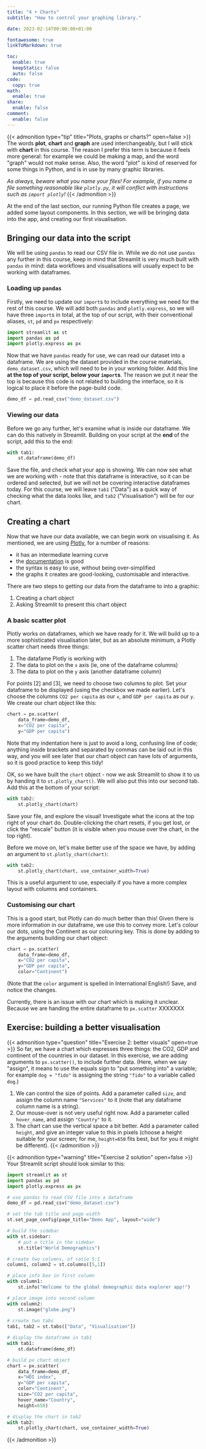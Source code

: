 ```yaml
---
title: "4 • Charts"
subtitle: "How to control your graphing library."

date: 2023-02-14T00:00:00+01:00

fontawesome: true
linkToMarkdown: true

toc:
  enable: true
  keepStatic: false
  auto: false
code:
  copy: true
math:
  enable: true
share:
  enable: false
comment:
  enable: false
---
```


{{< admonition type="tip" title="Plots, graphs or charts?" open=false >}}
The words **plot**, **chart** and **graph** are used interchangeably, but I will stick with **chart** in this course. The reason I prefer this term is because it feels more general: for example we could be making a map, and the word "graph" would not make sense. Also, the word "plot" is kind of reserved for some things in Python, and is in use by many graphic libraries.

*As always, beware what you name your files! For example, if you name a file something reasonable like `plotly.py`, it will conflict with instructions such as `import plotly`!*
{{< /admonition >}}

At the end of the last section, our running Python file creates a page, we added some layout components. In this section, we will be bringing data into the app, and creating our first visualisation.

## Bringing our data into the script
We will be using `pandas` to read our CSV file in. While we do not use `pandas` any further in this course, keep in mind that Streamlit is very much built with `pandas` in mind: data workflows and visualisations will usually expect to be working with dataframes.

### Loading up `pandas`
Firstly, we need to update our `import`s to include everything we need for the rest of this course. We will add both `pandas` and `plotly.express`, so we will have three `import`s in total, at the top of our script, with their conventional aliases, `st`, `pd` and `px` respectively:
```Python
import streamlit as st
import pandas as pd
import plotly.express as px
```
Now that we have `pandas` ready for use, we can read our dataset into a dataframe. We are using the dataset provided in the course materials, `demo_dataset.csv`, which will need to be in your working folder. Add this line **at the top of your script, below your `import`s**. The reason we put it near the top is because this code is not related to building the interface, so it is logical to place it before the page-build code.
```Python
demo_df = pd.read_csv("demo_dataset.csv")
```
### Viewing our data
Before we go any further, let's examine what is inside our dataframe. We can do this natively in Streamlit. Building on your script at the **end** of the script, add this to the end:
```Python
with tab1:
    st.dataframe(demo_df)
```
Save the file, and check what your app is showing. We can now see what we are working with - note that this dataframe is interactive, so it can be ordered and selected, but we will not be covering interactive dataframes today. For this course, we will leave `tab1` ("Data") as a quick way of checking what the data looks like, and `tab2` ("Visualisation") will be for our chart.

## Creating a chart
Now that we have our data available, we can begin work on visualising it. As mentioned, we are using [Plotly](https://plotly.com/python/), for a number of reasons:
- it has an intermediate learning curve
- the [documentation](https://plotly.com/python-api-reference/) is good
- the syntax is easy to use, without being over-simplified
- the graphs it creates are good-looking, customisable and interactive.

There are two steps to getting our data from the dataframe to into a graphic:
1. Creating a chart object
2. Asking Streamlit to present this chart object

### A basic scatter plot
Plotly works on dataframes, which we have ready for it. We will build up to a more sophisticated visualisation later, but as an absolute minimum, a Plotly scatter chart needs three things: 
1. The datafame Plotly is working with
2. The data to plot on the `x` axis (ie, one of the dataframe columns)
3. The data to plot on the `y` axis (another dataframe column)

For points [2] and [3], we need to choose two columns to plot. Set your dataframe to be displayed (using the checkbox we made earlier). Let's choose the columns `CO2 per capita` as our `x`, and `GDP per capita` as our `y`.
We create our chart object like this:
```Python
chart = px.scatter(
    data_frame=demo_df,
    x="CO2 per capita",
    y="GDP per capita")
```
Note that my indentation here is just to avoid a long, confusing line of code; anything inside brackets and separated by commas can be laid out in this way, and you will see later that our chart object can have lots of arguments, so it is good practice to keep this tidy!

OK, so we have built the `chart` object - now we ask Streamlit to show it to us by handing it to `st.plotly_chart()`. We will also put this into our second tab. Add this at the bottom of your script:
```Python
with tab2:
    st.plotly_chart(chart)
```
Save your file, and explore the visual! Investigate what the icons at the top right of your chart do. Double-clicking the chart resets, if you get lost, or click the "rescale" button (it is visible when you mouse over the chart, in the top right).

Before we move on, let's make better use of the space we have, by adding an argument to `st.plotly_chart(chart)`:
```Python
with tab2:
    st.plotly_chart(chart, use_container_width=True)
```
This is a useful argument to use, especially if you have a more complex layout with columns and containers.

### Customising our chart
This is a good start, but Plotly can do much better than this! Given there is more information in our dataframe, we use this to convey more. Let's colour our dots, using the Continent as our colouring key. This is done by adding to the arguments building our chart object:
```Python
chart = px.scatter(
    data_frame=demo_df,
    x="CO2 per capita",
    y="GDP per capita",
    color="Continent")
```
(Note that the `color` argument is spelled in International English!) Save, and notice the changes.

Currently, there is an issue with our chart which is making it unclear. Because we are handing the entire dataframe to `px.scatter` XXXXXXX

## Exercise: building a better visualisation
{{< admonition type="question" title="Exercise 2: better visuals" open=true >}}
So far, we have a chart which expresses three things: the CO2, GDP and continent of the countries in our dataset. In this exercise, we are adding arguments to `px.scatter()`, to include further data. (Here, when we say "assign", it means to use the equals sign to "put something into" a variable; for example `dog = "fido"` is assigning the string `"fido"` to a variable called `dog`.)
1. We can control the size of points. Add a parameter called `size`, and assign the column name `"Services"` to it (note that any dataframe column name is a string).
2. Our mouse-over is not very useful right now. Add a parameter called `hover_name`, and assign `"Country"` to it.
3. The chart can use the vertical space a bit better. Add a parameter called `height`, and give an integer value to this in pixels (choose a height suitable for your screen; for me, `height=650` fits best, but for you it might be different).
{{< /admonition >}}

{{< admonition type="warning" title="Exercise 2 solution" open=false >}}
Your Streamlit script should look similar to this:
```Python
import streamlit as st
import pandas as pd
import plotly.express as px

# use pandas to read CSV file into a dataframe
demo_df = pd.read_csv("demo_dataset.csv")

# set the tab title and page width
st.set_page_config(page_title="Demo App", layout="wide")

# build the sidebar
with st.sidebar:
    # put a title in the sidebar
    st.title("World Demographics")

# create two columns, of ratio 5:1
column1, column2 = st.columns([5,1])

# place info box in first column
with column1:
    st.info("Welcome to the global demographic data explorer app!")

# place image into second column
with column2:
    st.image("globe.png")
    
# create two tabs
tab1, tab2 = st.tabs(["Data", "Visualisation"])

# display the dataframe in tab1
with tab1:
    st.dataframe(demo_df)

# build px chart object
chart = px.scatter(
    data_frame=demo_df,
    x="HDI index",
    y="GDP per capita",
    color="Continent",
    size="CO2 per capita",
    hover_name="Country",
    height=650)

# display the chart in tab2
with tab2:
    st.plotly_chart(chart, use_container_width=True)
```
{{< /admonition >}}
